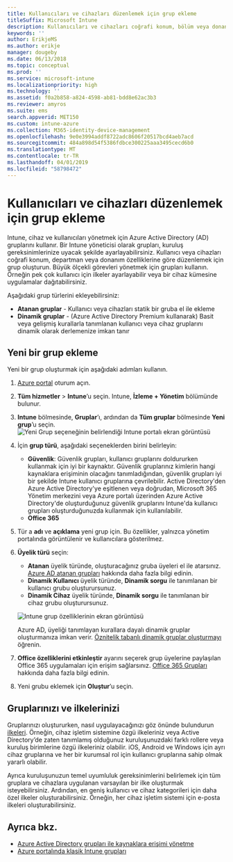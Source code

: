 ```yaml
---
title: Kullanıcıları ve cihazları düzenlemek için grup ekleme
titleSuffix: Microsoft Intune
description: Kullanıcıları ve cihazları coğrafi konum, bölüm veya donanım belirtimlerine göre düzenlemek için gruplar ekleyin.
keywords: ''
author: ErikjeMS
ms.author: erikje
manager: dougeby
ms.date: 06/13/2018
ms.topic: conceptual
ms.prod: ''
ms.service: microsoft-intune
ms.localizationpriority: high
ms.technology: ''
ms.assetid: f0a2b858-a824-4598-ab81-bdd8e62ac3b3
ms.reviewer: amyros
ms.suite: ems
search.appverid: MET150
ms.custom: intune-azure
ms.collection: M365-identity-device-management
ms.openlocfilehash: 9e0e3994addf8722adc8606f20517bcd4aeb7acd
ms.sourcegitcommit: 484a898d54f5386fdbce300225aaa3495cecd6b0
ms.translationtype: MT
ms.contentlocale: tr-TR
ms.lasthandoff: 04/01/2019
ms.locfileid: "58798472"
---
```

# <a name="add-groups-to-organize-users-and-devices"></a>Kullanıcıları ve cihazları düzenlemek için grup ekleme
Intune, cihaz ve kullanıcıları yönetmek için Azure Active Directory (AD) gruplarını kullanır. Bir Intune yöneticisi olarak grupları, kuruluş gereksinimlerinize uyacak şekilde ayarlayabilirsiniz. Kullanıcı veya cihazları coğrafi konum, departman veya donanım özelliklerine göre düzenlemek için grup oluşturun. Büyük ölçekli görevleri yönetmek için grupları kullanın. Örneğin pek çok kullanıcı için ilkeler ayarlayabilir veya bir cihaz kümesine uygulamalar dağıtabilirsiniz.

Aşağıdaki grup türlerini ekleyebilirsiniz:
- **Atanan gruplar** - Kullanıcı veya cihazları statik bir gruba el ile ekleme
- **Dinamik gruplar** - (Azure Active Directory Premium kullanarak) Basit veya gelişmiş kurallarla tanımlanan kullanıcı veya cihaz gruplarını dinamik olarak derlemenize imkan tanır

## <a name="add-a-new-group"></a>Yeni bir grup ekleme

Yeni bir grup oluşturmak için aşağıdaki adımları kullanın.
1. [Azure portal](https://portal.azure.com) oturum açın.
2. **Tüm hizmetler** > **Intune**’u seçin. Intune, **İzleme + Yönetim** bölümünde bulunur.
3. **Intune** bölmesinde, **Gruplar**’ı, ardından da **Tüm gruplar** bölmesinde **Yeni grup**’u seçin.
   ![Yeni Grup seçeneğinin belirlendiği Intune portalı ekran görüntüsü](./media/groups-add-new.png)
4. İçin **grup türü**, aşağıdaki seçeneklerden birini belirleyin:
    - **Güvenlik**: Güvenlik grupları, kullanıcı gruplarını doldururken kullanmak için iyi bir kaynaktır. Güvenlik gruplarınız kimlerin hangi kaynaklara erişiminin olacağını tanımladığından, güvenlik grupları iyi bir şekilde Intune kullanıcı gruplarına çevrilebilir. Active Directory'den Azure Active Directory'ye eşitlenen veya doğrudan, Microsoft 365 Yönetim merkezini veya Azure portalı üzerinden Azure Active Directory'de oluşturduğunuz güvenlik gruplarını Intune'da kullanıcı grupları oluşturduğunuzda kullanmak için kullanılabilir.
    - **Office 365**

5. Tür a **adı** ve **açıklama** yeni grup için. Bu özellikler, yalnızca yönetim portalında görüntülenir ve kullanıcılara gösterilmez.

6. **Üyelik türü** seçin:
   - **Atanan** üyelik türünde, oluşturacağınız gruba üyeleri el ile atarsınız. [Azure AD atanan grupları](https://docs.microsoft.com/azure/active-directory/active-directory-groups-create-azure-portal) hakkında daha fazla bilgi edinin.
   - **Dinamik Kullanıcı** üyelik türünde, **Dinamik sorgu** ile tanımlanan bir kullanıcı grubu oluşturursunuz.
   - **Dinamik Cihaz** üyelik türünde, **Dinamik sorgu** ile tanımlanan bir cihaz grubu oluşturursunuz.

   ![Intune grup özelliklerinin ekran görüntüsü](./media/groups-add-properties.png)

   Azure AD, üyeliği tanımlayan kurallara dayalı dinamik gruplar oluşturmanıza imkan verir. [Öznitelik tabanlı dinamik gruplar oluşturmayı](https://docs.microsoft.com/azure/active-directory/active-directory-groups-dynamic-membership-azure-portal) öğrenin.

7. **Office özelliklerini etkinleştir** ayarını seçerek grup üyelerine paylaşılan Office 365 uygulamaları için erişim sağlarsınız. [Office 365 Grupları](https://support.office.com/article/Learn-about-Office-365-groups-b565caa1-5c40-40ef-9915-60fdb2d97fa2) hakkında daha fazla bilgi edinin.
8. Yeni grubu eklemek için **Oluştur**’u seçin.

## <a name="groups-and-policies"></a>Gruplarınızı ve ilkelerinizi

Gruplarınızı oluştururken, nasıl uygulayacağınızı göz önünde bulundurun [ilkeleri](device-compliance-get-started.md). Örneğin, cihaz işletim sistemine özgü ilkeleriniz veya Active Directory’de zaten tanımlamış olduğunuz kuruluşunuzdaki farklı rollere veya kuruluş birimlerine özgü ilkeleriniz olabilir. iOS, Android ve Windows için ayrı cihaz gruplarına ve her bir kurumsal rol için kullanıcı gruplarına sahip olmak yararlı olabilir.

Ayrıca kuruluşunuzun temel uyumluluk gereksinimlerini belirlemek için tüm gruplara ve cihazlara uygulanan varsayılan bir ilke oluşturmak isteyebilirsiniz. Ardından, en geniş kullanıcı ve cihaz kategorileri için daha özel ilkeler oluşturabilirsiniz. Örneğin, her cihaz işletim sistemi için e-posta ilkeleri oluşturabilirsiniz.



## <a name="see-also"></a>Ayrıca bkz.
- [Azure Active Directory grupları ile kaynaklara erişimi yönetme](https://docs.microsoft.com/azure/active-directory/active-directory-manage-groups)
- [Azure portalında klasik Intune grupları](groups-get-started.md)
